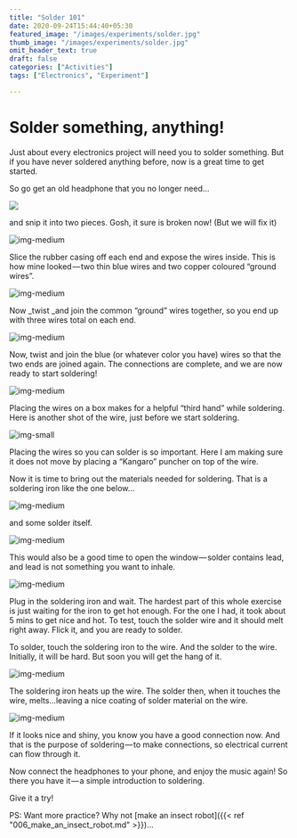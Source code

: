 ```yaml
---
title: "Solder 101"
date: 2020-09-24T15:44:40+05:30
featured_image: "/images/experiments/solder.jpg"
thumb_image: "/images/experiments/solder.jpg"
omit_header_text: true
draft: false
categories: ["Activities"]
tags: ["Electronics", "Experiment"]

---
```


# Solder something, anything!

Just about every electronics project will need you to solder something. But if you have never soldered anything before, now is a great time to get started.

So go get an old headphone that you no longer need…

![](https://cdn-images-1.medium.com/max/800/1*3EWAstzduSGRNhAmg6pPOA.jpeg)

and snip it into two pieces. Gosh, it sure is broken now! (But we will fix it)

![img-medium](https://cdn-images-1.medium.com/max/800/1*SB3hcxw02zXo-tm_VFfhQQ.jpeg)

Slice the rubber casing off each end and expose the wires inside. This is how mine looked — two thin blue wires and two copper coloured “ground wires”.

![img-medium](https://cdn-images-1.medium.com/max/800/1*TQ7evEg1baH62Y4LPh9LmA.jpeg)

Now _twist _and join the common “ground” wires together, so you end up with three wires total on each end.

![img-medium](https://cdn-images-1.medium.com/max/800/1*_YWjVUio_bPUM26ymnoTLw.jpeg)

Now, twist and join the blue (or whatever color you have) wires so that the two ends are joined again. The connections are complete, and we are now ready to start soldering!

![img-medium](https://cdn-images-1.medium.com/max/800/1*ERFHI7kWc5ZikbQW22c2SA.jpeg)

Placing the wires on a box makes for a helpful “third hand” while soldering. Here is another shot of the wire, just before we start soldering.

![img-small](https://cdn-images-1.medium.com/max/800/1*fYMAg9aNympvMyZrETVq3w.jpeg)

Placing the wires so you can solder is so important. Here I am making sure it does not move by placing a “Kangaro” puncher on top of the wire.

Now it is time to bring out the materials needed for soldering. That is a soldering iron like the one below…

![img-medium](https://cdn-images-1.medium.com/max/800/1*mRKTOqX6Snk4wJxwvzvOVw.jpeg)

and some solder itself.

![img-medium](https://cdn-images-1.medium.com/max/800/1*wuREWOcC8wxtYcOAOrgNcA.jpeg)

This would also be a good time to open the window — solder contains lead, and lead is not something you want to inhale.

![img-medium](https://cdn-images-1.medium.com/max/800/1*QlF8yUWNKChysHDcGt3_Tg.jpeg)

Plug in the soldering iron and wait. The hardest part of this whole exercise is just waiting for the iron to get hot enough. For the one I had, it took about 5 mins to get nice and hot. To test, touch the solder wire and it should melt right away. Flick it, and you are ready to solder.

To solder, touch the soldering iron to the wire. And the solder to the wire. Initially, it will be hard. But soon you will get the hang of it.

![img-medium](https://cdn-images-1.medium.com/max/800/1*7BdgmEB-kCui9OqouQYjAw.jpeg)

The soldering iron heats up the wire. The solder then, when it touches the wire, melts…leaving a nice coating of solder material on the wire.

![img-medium](https://cdn-images-1.medium.com/max/800/1*ffti4Uk4Ys4er5-_WctxCw.jpeg)

If it looks nice and shiny, you know you have a good connection now. And that is the purpose of soldering — to make connections, so electrical current can flow through it.

Now connect the headphones to your phone, and enjoy the music again! So there you have it — a simple introduction to soldering.

Give it a try!

PS: Want more practice? Why not [make an insect robot]({{< ref "006_make_an_insect_robot.md" >}})...
